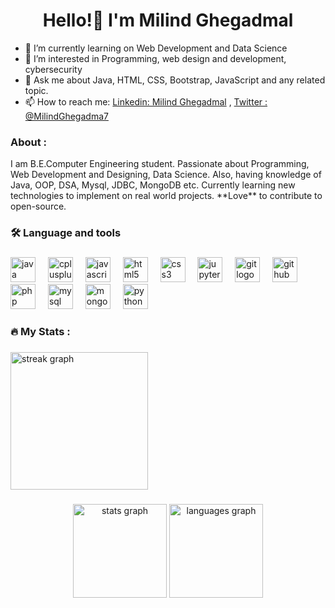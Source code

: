 <h1 align="center">Hello!👋 I'm Milind Ghegadmal </h1>

- 🌱 I’m currently learning on Web Development and Data Science
- 👀 I’m interested in Programming, web design and development, cybersecurity 
- 💬 Ask me about Java, HTML, CSS, Bootstrap, JavaScript and any related topic.
- 📫 How to reach me: [Linkedin: Milind Ghegadmal](https://www.linkedin.com/in/milind-ghegadmal-1b8728221) ,
                      [Twitter : @MilindGhegadma7](https://twitter.com/MilindGhegadma7) 


<h3>About : </h3>
   I am B.E.Computer Engineering student. Passionate about Programming, Web Development and Designing, Data Science. Also, having knowledge of Java, OOP, DSA, Mysql, JDBC, MongoDB etc. Currently learning new technologies to implement on real world projects. **Love** to contribute to open-source.


<h3 align="left">🛠 Language and tools</h3>

###

<div align="left">
  <img src="https://cdn.jsdelivr.net/gh/devicons/devicon/icons/java/java-original.svg" height="40" alt="java logo"  />
  <img width="12" />
  <img src="https://cdn.jsdelivr.net/gh/devicons/devicon/icons/cplusplus/cplusplus-original.svg" height="40" alt="cplusplus logo"  />
  <img width="12" />
  <img src="https://cdn.jsdelivr.net/gh/devicons/devicon/icons/javascript/javascript-original.svg" height="40" alt="javascript logo"  />
  <img width="12" />
  <img src="https://cdn.jsdelivr.net/gh/devicons/devicon/icons/html5/html5-original.svg" height="40" alt="html5 logo"  />
  <img width="12" />
  <img src="https://cdn.jsdelivr.net/gh/devicons/devicon/icons/css3/css3-original.svg" height="40" alt="css3 logo"  />
  <img width="12" />
  <img src="https://cdn.jsdelivr.net/gh/devicons/devicon/icons/jupyter/jupyter-original-wordmark.svg" height="40" alt="jupyter logo"  />
  <img width="12" />
  <img src="https://cdn.jsdelivr.net/gh/devicons/devicon/icons/git/git-original.svg" height="40" alt="git logo"  />
  <img width="12" />
  <img src="https://cdn.jsdelivr.net/gh/devicons/devicon/icons/github/github-original.svg" height="40" alt="github logo"  />
  <img width="12" />
  <img src="https://cdn.jsdelivr.net/gh/devicons/devicon/icons/php/php-original.svg" height="40" alt="php logo"  />
  <img width="12" />
  <img src="https://cdn.jsdelivr.net/gh/devicons/devicon/icons/mysql/mysql-original.svg" height="40" alt="mysql logo"  />
  <img width="12" />
  <img src="https://cdn.jsdelivr.net/gh/devicons/devicon/icons/mongodb/mongodb-original.svg" height="40" alt="mongodb logo"  />
  <img width="12" />
  <img src="https://cdn.jsdelivr.net/gh/devicons/devicon/icons/python/python-original.svg" height="40" alt="python logo"  />
</div>

###

<h3 align="centre">🔥   My Stats :</h3>

###

<div align="centre">
  <img src="https://streak-stats.demolab.com?user=milindg123&locale=en&mode=daily&theme=dark&hide_border=false&border_radius=5&order=3" height="220" alt="streak graph"  />
</div>

###

 <div align="center">
  <img src="https://github-readme-stats.vercel.app/api?username=milindg123&hide_title=false&hide_rank=false&show_icons=true&include_all_commits=true&count_private=true&disable_animations=false&theme=dracula&locale=en&hide_border=false&order=1" height="150" alt="stats graph"  />
  <img src="https://github-readme-stats.vercel.app/api/top-langs?username=milindg123&locale=en&hide_title=false&layout=compact&card_width=320&langs_count=5&theme=dracula&hide_border=false&order=2" height="150" alt="languages graph"  />
</div>

###



















































































